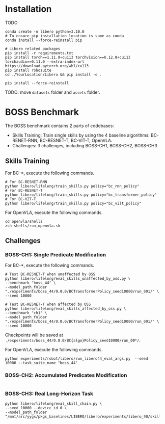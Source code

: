 # Installation
TODO
```shell
conda create -n libero python=3.10.0
# To ensure pip installation location is same as conda
conda install --force-reinstall pip

# Libero related packages
pip install -r requirements.txt
pip install torch==1.11.0+cu113 torchvision==0.12.0+cu113 torchaudio==0.11.0 --extra-index-url https://download.pytorch.org/whl/cu113
pip install robosuite
cd ./YourLocation/Libero && pip install -e .
```

```shell
pip install --force-reinstall 
```

TODO: move `datasets` folder and `assets` folder.

# BOSS Benchmark
The BOSS benchmark contains 2 parts of codebases:
- Skills Training: Train single skills by using the 4 baseline algorithms: BC-RENET-RNN, BC-RESNET-T, BC-VIT-T, OpenVLA.
- Challenges: 3 challenges, including BOSS-CH1, BOSS-CH2, BOSS-CH3

## Skills Training
For BC-*, execute the following commands.
```shell
# For BC-RESNET-RNN
python libero/lifelong/train_skills.py policy="bc_rnn_policy"
# For BC-RESNET-T
python libero/lifelong/train_skills.py policy="bc_transformer_policy"
# For BC-VIT-T
python libero/lifelong/train_skills.py policy="bc_vilt_policy"
```
For OpenVLA, execute the following commands.
```shell
cd openvla/shells
zsh shells/run_openvla.sh
```

## Challenges

### BOSS-CH1: Single Predicate Modification
For BC-*, execute the following commands.
```shell
# Test BC-RESNET-T when unaffected by OSS
python libero/lifelong/eval_skills_unaffected_by_oss.py \
--benchmark "boss_44" \
--model_path_folder "./experiments/boss_44/0.0.0/BCTransformerPolicy_seed10000/run_001/" \
--seed 10000

# Test BC-RESNET-T when affected by OSS
python libero/lifelong/eval_skills_affected_by_oss.py \
--benchmark "ch1" \
--model_path_folder "./experiments/boss_44/0.0.0/BCTransformerPolicy_seed10000/run_001/" \
--seed 10000
```
Checkpoints will be saved at `./experiments/boss_44/0.0.0/BC{algo}Policy_seed10000/run_00*/`.

For OpenVLA, execute the following commands.
```shell
python experiments/robot/libero/run_libero44_eval_args.py  --seed 10000 --task_suite_name "boss_44"
```



### BOSS-CH2: Accumulated Predicates Modification
```shell

```


### BOSS-CH3: Real Long-Horizon Task
```shell
python libero/lifelong/eval_skill_chain.py \
--seed 10000 --device_id 0 \
--model_path_folder "/mnt/arc/yygx/pkgs_baselines/LIBERO/libero/experiments/libero_90/skill_policies_without_wrist_camera_view/Sequential/BCRNNPolicy_seed10000/all"
```

